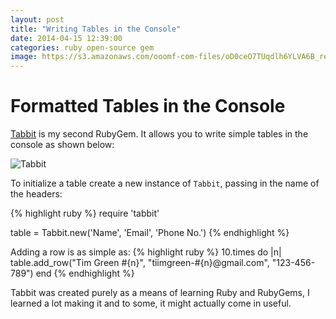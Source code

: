 ```yaml
---
layout: post
title: "Writing Tables in the Console"
date: 2014-04-15 12:39:00
categories: ruby open-source gem
image: https://s3.amazonaws.com/ooomf-com-files/oD0ceO7TUqdlh6YLVA6B_reef%20insp-72.jpg
---
```


# Formatted Tables in the Console

[Tabbit](http://github.com/tiimgreen/tabbit) is my second RubyGem. It allows you to write simple tables in the console as shown below:

![Tabbit](http://i.imgur.com/IckpkJZ.png)

To initialize a table create a new instance of `Tabbit`, passing in the name of the headers:

{% highlight ruby %}
require 'tabbit'

table = Tabbit.new('Name', 'Email', 'Phone No.')
{% endhighlight %}

Adding a row is as simple as:
{% highlight ruby %}
10.times do |n|
  table.add_row("Tim Green #{n}", "tiimgreen-#{n}@gmail.com", "123-456-789")
end
{% endhighlight %}

Tabbit was created purely as a means of learning Ruby and RubyGems, I learned a lot making it and to some, it might actually come in useful.
